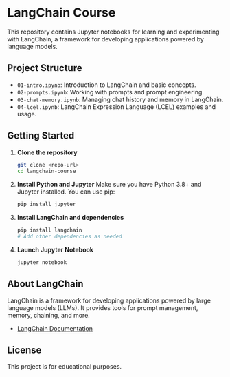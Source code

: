 # LangChain Course

This repository contains Jupyter notebooks for learning and experimenting with LangChain, a framework for developing applications powered by language models.

## Project Structure

- `01-intro.ipynb`: Introduction to LangChain and basic concepts.
- `02-prompts.ipynb`: Working with prompts and prompt engineering.
- `03-chat-memory.ipynb`: Managing chat history and memory in LangChain.
- `04-lcel.ipynb`: LangChain Expression Language (LCEL) examples and usage.

## Getting Started

1. **Clone the repository**
   ```zsh
   git clone <repo-url>
   cd langchain-course
   ```
2. **Install Python and Jupyter**
   Make sure you have Python 3.8+ and Jupyter installed. You can use pip:
   ```zsh
   pip install jupyter
   ```
3. **Install LangChain and dependencies**
   ```zsh
   pip install langchain
   # Add other dependencies as needed
   ```
4. **Launch Jupyter Notebook**
   ```zsh
   jupyter notebook
   ```


## About LangChain

LangChain is a framework for developing applications powered by large language models (LLMs). It provides tools for prompt management, memory, chaining, and more.

- [LangChain Documentation](https://python.langchain.com/docs/)

## License

This project is for educational purposes.
